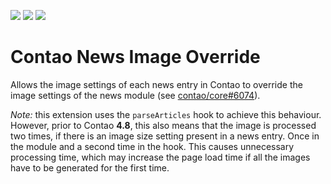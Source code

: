[![](https://img.shields.io/maintenance/yes/2020.svg)](https://github.com/fritzmg/contao-news-image-override)
[![](https://img.shields.io/packagist/v/fritzmg/contao-news-image-override.svg)](https://packagist.org/packages/fritzmg/contao-news-image-override)
[![](https://img.shields.io/packagist/dt/fritzmg/contao-news-image-override.svg)](https://packagist.org/packages/fritzmg/contao-news-image-override)

Contao News Image Override
=====================

Allows the image settings of each news entry in Contao to override the image settings of the news module (see [contao/core#6074](https://github.com/contao/core/issues/6074)).

_Note:_ this extension uses the `parseArticles` hook to achieve this behaviour. However, prior to Contao **4.8**, this also means that the image is processed two times, if there is an image size setting present in a news entry. Once in the module and a second time in the hook. This causes unnecessary processing time, which may increase the page load time if all the images have to be generated for the first time.

